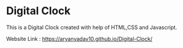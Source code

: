 # Digital Clock
 
This is a Digital Clock created with help of HTML,CSS and Javascript.

Website Link : https://aryanyadav10.github.io/Digital-Clock/
